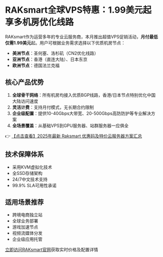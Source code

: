 # RAKsmart全球VPS特惠：1.99美元起享多机房优化线路

RAKsmart作为运营多年的专业云服务商，本月推出超值VPS促销活动，**月付最低仅需1.99美元**起。用户可根据业务需求选择以下优质机房节点：

- **美洲节点**：圣何塞、洛杉矶（CN2优化线路）
- **亚洲节点**：香港（直连大陆）、日本东京
- **欧洲节点**：德国法兰克福

## 核心产品优势

1. **全球骨干网络**：所有机房均接入优质BGP线路，香港/日本节点特别优化中国大陆访问速度
2. **灵活计费**：支持月付模式，无长期合约限制
3. **企业级配置**：提供10-40Gbps大带宽、20-500Gbps高防防护等专业解决方案
4. **全场景覆盖**：从基础VPS到GPU服务器、站群服务器一应俱全

👉 [【点击查看】2025年最新 Raksmart 优惠码及特价云服务器方案汇总](https://bit.ly/raksmart)

## 技术保障体系

- 采用KVM虚拟化技术
- 全SSD存储架构
- 24/7中文技术支持
- 99.9% SLA可用性承诺

## 适用场景推荐

- 跨境电商独立站
- 全球业务部署
- 游戏加速节点
- 视频流媒体分发
- 企业级应用托管

[立即访问RAKsmart官网](https://bit.ly/raksmart)获取实时价格及配置详情
